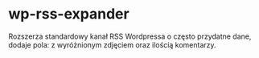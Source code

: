 # wp-rss-expander
Rozszerza standardowy kanał RSS Wordpressa o często przydatne dane, dodaje pola: z wyróżnionym zdjęciem oraz ilością komentarzy.
